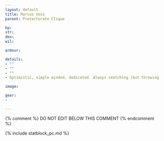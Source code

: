 ```yaml
---
layout: default
title: Marcus Voss
parent: Protectorate Clique

hp: 
str: 
dex: 
wil: 

armour: 

details:
- ""
- ""
- ""
- Optimistic, simple minded, dedicated. Always sketching (but throwing pages away). 25 yo.

image: 

gear:
-

---
```


{% comment %}
DO NOT EDIT BELOW THIS COMMENT
{% endcomment %}

{% include statblock_pc.md %}
